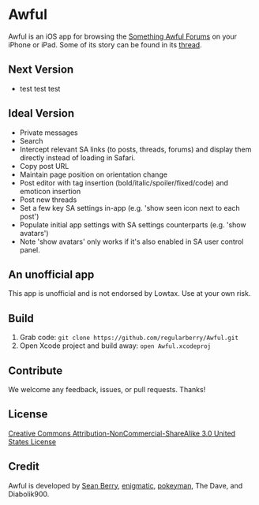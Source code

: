 Awful
=====

Awful is an iOS app for browsing the [Something Awful Forums][forums] on your iPhone or iPad. Some of its story can be found in its [thread][].

[forums]: http://forums.somethingawful.com
[thread]: http://forums.somethingawful.com/showthread.php?threadid=3381510

Next Version
----------------
* test test test

Ideal Version
----------------------
* Private messages
* Search
* Intercept relevant SA links (to posts, threads, forums) and display them directly instead of loading in Safari.
* Copy post URL
* Maintain page position on orientation change
* Post editor with tag insertion (bold/italic/spoiler/fixed/code) and emoticon insertion
* Post new threads
* Set a few key SA settings in-app (e.g. 'show seen icon next to each post')
* Populate initial app settings with SA settings counterparts (e.g. 'show avatars')
* Note 'show avatars' only works if it's also enabled in SA user control panel.

An unofficial app
-----------------

This app is unofficial and is not endorsed by Lowtax. Use at your own risk.

Build
-----

1. Grab code: `git clone https://github.com/regularberry/Awful.git`
2. Open Xcode project and build away: `open Awful.xcodeproj`

Contribute
----------

We welcome any feedback, issues, or pull requests. Thanks!

License
-------

[Creative Commons Attribution-NonCommercial-ShareAlike 3.0 United States License](http://creativecommons.org/licenses/by-nc-sa/3.0/us/)

Credit
------

Awful is developed by [Sean Berry](https://github.com/regularberry), [enigmatic](https://github.com/enigmatic), [pokeyman](https://github.com/nolanw), The Dave, and Diabolik900.

